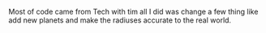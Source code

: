 Most of code came from Tech with tim all I did was change a few thing like add new planets and make the radiuses accurate to the real world.

